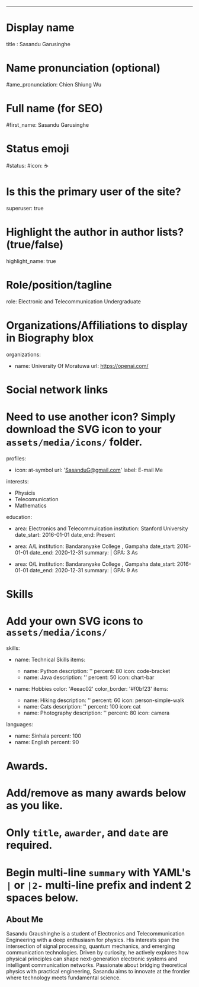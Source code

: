 ---
# Display name
title : Sasandu Garusinghe

# Name pronunciation (optional)
#ame_pronunciation: Chien Shiung Wu

# Full name (for SEO)
#first_name: Sasandu Garusinghe

# Status emoji
#status:
  #icon: ☕️

# Is this the primary user of the site?
superuser: true

# Highlight the author in author lists? (true/false)
highlight_name: true

# Role/position/tagline
role: Electronic and Telecommunication Undergraduate

# Organizations/Affiliations to display in Biography blox
organizations:
  - name: University Of Moratuwa
    url: https://openai.com/

# Social network links
# Need to use another icon? Simply download the SVG icon to your `assets/media/icons/` folder.
profiles:
  - icon: at-symbol
    url: 'SasanduG@gmail.com'
    label: E-mail Me

interests:
  - Physicis
  - Telecomunication
  - Mathematics

education:
  - area: Electronics and Telecommuication 
    institution: Stanford University
    date_start: 2016-01-01
    date_end: Present

  - area: A/L
    institution: Bandaranyake College , Gampaha
    date_start: 2016-01-01
    date_end: 2020-12-31
    summary: |
      GPA: 3 As

  - area: O/L
    institution: Bandaranyake College , Gampaha
    date_start: 2016-01-01
    date_end: 2020-12-31
    summary: |
      GPA: 9 As
  


# Skills
# Add your own SVG icons to `assets/media/icons/`
skills:
  - name: Technical Skills
    items:
      - name: Python
        description: ''
        percent: 80
        icon: code-bracket
      - name: Java
        description: ''
        percent: 50
        icon: chart-bar

  - name: Hobbies
    color: '#eeac02'
    color_border: '#f0bf23'
    items:
      - name: Hiking
        description: ''
        percent: 60
        icon: person-simple-walk
      - name: Cats
        description: ''
        percent: 100
        icon: cat
      - name: Photography
        description: ''
        percent: 80
        icon: camera

languages:
  - name: Sinhala
    percent: 100
  - name: English
    percent: 90

# Awards.
#   Add/remove as many awards below as you like.
#   Only `title`, `awarder`, and `date` are required.
#   Begin multi-line `summary` with YAML's `|` or `|2-` multi-line prefix and indent 2 spaces below.

## About Me

Sasandu Graushinghe is a student of Electronics and Telecommunication Engineering with a deep enthusiasm for physics. His interests span the intersection of signal processing, quantum mechanics, and emerging communication technologies. Driven by curiosity, he actively explores how physical principles can shape next-generation electronic systems and intelligent communication networks. Passionate about bridging theoretical physics with practical engineering, Sasandu aims to innovate at the frontier where technology meets fundamental science.
